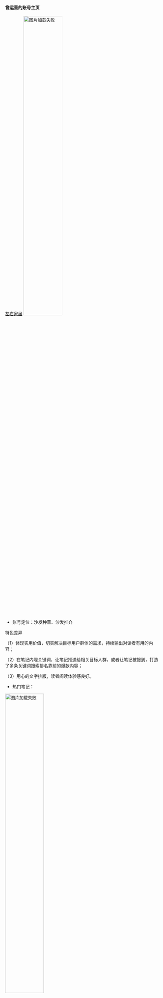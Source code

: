 #### **曾运营的账号主页**

[左右家居](https://www.xiaohongshu.com/user/profile/605d482600000000010014c6?xhsshare=WeixinSession&appuid=5d2a98390000000011034993&apptime=1681107495
)
[<img src="https://raw.gitmirror.com/lqingjin/zuopinji/main/img/x1.jpg" alt="图片加载失败" width="50%">](https://www.xiaohongshu.com/user/profile/605d482600000000010014c6?xhsshare=WeixinSession&appuid=5d2a98390000000011034993&apptime=1681107495)

+ 账号定位：沙发种草、沙发推介

特色差异

（1）体现实用价值，切实解决目标用户群体的需求，持续输出对读者有用的内容；

（2）在笔记内埋关键词，让笔记推送给相关目标人群，或者让笔记被搜到，打造了多条关键词搜索排名靠前的爆款内容；

（3）用心的文字排版，读者阅读体验感良好。

+ 热门笔记：

[<img src="https://raw.gitmirror.com/lqingjin/zuopinji/main/img/x2.jpg" alt="图片加载失败" width="50%">](https://www.xiaohongshu.com/explore/61dbf8d6000000000102c350?app_platform=android&app_version=7.81.0&share_from_user_hidden=true&type=video&xhsshare=WeixinSession&appuid=5d2a98390000000011034993&apptime=1681112056)

[<img src="https://raw.gitmirror.com/lqingjin/zuopinji/main/img/x3.jpg" alt="图片加载失败" width="50%">](https://www.xiaohongshu.com/explore/61b2cf200000000001028406?app_platform=android&app_version=7.81.0&share_from_user_hidden=true&type=video&xhsshare=WeixinSession&appuid=5d2a98390000000011034993&apptime=1681112093)

[<img src="https://raw.gitmirror.com/lqingjin/zuopinji/main/img/x4.jpg" alt="图片加载失败" width="50%">](https://www.xiaohongshu.com/explore/617b64710000000021039d08?app_platform=android&app_version=7.81.0&share_from_user_hidden=true&type=video&xhsshare=WeixinSession&appuid=5d2a98390000000011034993&apptime=1681112287)
